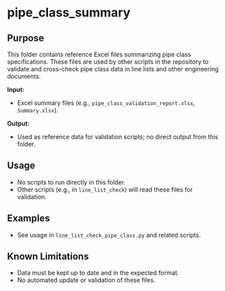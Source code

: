 # pipe_class_summary

## Purpose
This folder contains reference Excel files summarizing pipe class specifications. These files are used by other scripts in the repository to validate and cross-check pipe class data in line lists and other engineering documents.

**Input:**
- Excel summary files (e.g., `pipe_class_validation_report.xlsx`, `Summary.xlsx`).

**Output:**
- Used as reference data for validation scripts; no direct output from this folder.

## Usage
- No scripts to run directly in this folder.
- Other scripts (e.g., in `line_list_check`) will read these files for validation.

## Examples
- See usage in `line_list_check_pipe_class.py` and related scripts.

## Known Limitations
- Data must be kept up to date and in the expected format.
- No automated update or validation of these files.
